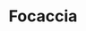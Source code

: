 ---
layout: recette-v2
categories: [recettes]
hidden: true
lang: fr
sitemap: true
title: Focaccia
type: boulangerie
---